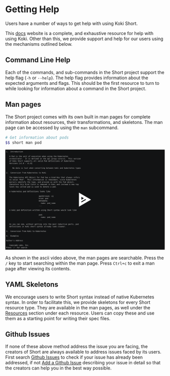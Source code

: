 # Getting Help 

Users have a number of ways to get help with using Koki Short. 

This [docs](https://docs.koki.io/short) website is a complete, and exhaustive resource for help with using Koki. Other than this, we provide support and help for our users using the mechanisms outlined below.

## Command Line Help

Each of the commands, and sub-commands in the Short project support the help flag (`-h` or `--help`). The help flag provides information about the expected arguments and flags. This should be the first resource to turn to while looking for information about a command in the Short project. 

## Man pages

The Short project comes with its own built in man pages for complete information about resources, their transformations, and skeletons. The man page can be accessed by using the `man` subcommand. 

```sh
# Get information about pods
$$ short man pod
```
[![man in action](man_command.png)](https://asciinema.org/a/AbjPBdIzj6rUz9k7PLLnSfaWf)

As shown in the ascii video above, the man pages are searchable. Press the `/` key to start searching within the man page. Press `Ctrl+c` to exit a man page after viewing its contents.

## YAML Skeletons

We encourage users to write Short syntax instead of native Kubernetes syntax. In order to facilitate this, we provide skeletons for every Short resource type. They are available in the man pages, as well under the [Resources](../resources/index.md#resources) section under each resource. Users can copy these and use them as a starting point for writing their spec files.

## Github Issues

If none of these above method address the issue you are facing, the creators of Short are always available to address issues faced by its users. First search [Github Issues](https://github.com/koki/short/issues) to check if your issue has already been addressed, if not [Add a Github Issue](https://github.com/koki/short/issues/new) describing your issue in detail so that the creators can help you in the best way possible.
